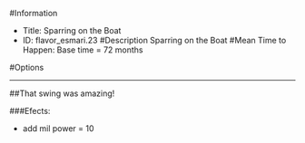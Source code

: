 #Information
 - Title: Sparring on the Boat
 - ID: flavor_esmari.23
#Description
Sparring on the Boat
#Mean Time to Happen:
Base time = 72 months

#Options

___
##That swing was amazing!

###Efects:<ul><li>add mil power = 10</li></ul>
